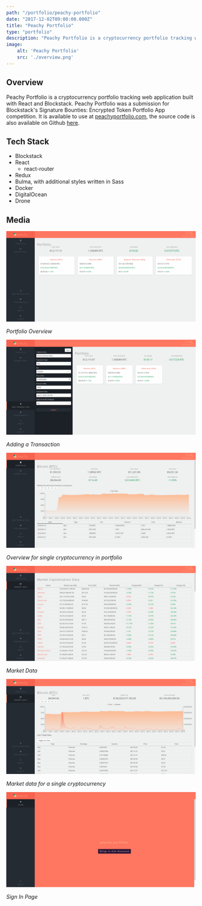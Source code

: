 ```yaml
---
path: "/portfolio/peachy-portfolio"
date: "2017-12-02T09:00:00.000Z"
title: "Peachy Portfolio"
type: "portfolio"
description: "Peachy Portfolio is a cryptocurrency portfolio tracking web application built with React and Blockstack."
image:
    alt: 'Peachy Portfolio'
    src: './overview.png'
---
```


## Overview

Peachy Portfolio is a cryptocurrency portfolio tracking web application built with React and Blockstack. Peachy Portfolio was a submission for Blockstack's Signature Bounties: Encrypted Token Portfolio App competition. It is available to use at [peachyportfolio.com](https://peachyportfolio.com), the source code is also available on Github [here](https://github.com/brandonparee/blockstack-token-portfolio).

## Tech Stack

* Blockstack
* React
    * react-router
* Redux
* Bulma, with additional styles written in Sass
* Docker
* DigitalOcean
* Drone 

## Media

![Portfolio Overview](./overview.png)

*Portfolio Overview*

![Adding a Transaction](./add-transaction.png)

*Adding a Transaction*

![Overview for single cryptocurrency in portfolio](./single-view.png)

*Overview for single cryptocurrency in portfolio*

![Market Data](./market-data.png)

*Market Data*

![Market data for](./market-data-single.png)

*Market data for a single cryptocurrency*


![Sign In Page](./sign-in.png)

*Sign In Page*
